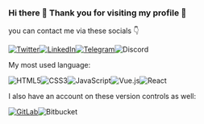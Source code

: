 ### Hi there 👋 Thank you for visiting my profile 🤗

you can contact me via these socials 👇

<a target="_blank" href="https://twitter.com/Reykim_"><img alt="Twitter" src="https://img.shields.io/badge/@Reykim%20-%231DA1F2.svg?&style=for-the-badge&logo=Twitter&logoColor=white"/></a><a target="_blank" href="https://linkedin.com/in/reykim"><img alt="LinkedIn" src="https://img.shields.io/badge/linkedin%20-%230077B5.svg?&style=for-the-badge&logo=linkedin&logoColor=white"/></a><a target="_blank" href="https://t.me/reykim7124"><img alt="Telegram" src="https://img.shields.io/badge/Telegram-2CA5E0?style=for-the-badge&logo=telegram&logoColor=white" /></a><img alt="Discord" src="https://img.shields.io/badge/Reykim%237124%20-%237289DA.svg?&style=for-the-badge&logo=discord&logoColor=white"/>

My most used language:

<img alt="HTML5" src="https://img.shields.io/badge/html5%20-%23E34F26.svg?&style=for-the-badge&logo=html5&logoColor=white"/><img alt="CSS3" src="https://img.shields.io/badge/css3%20-%231572B6.svg?&style=for-the-badge&logo=css3&logoColor=white"/><img alt="JavaScript" src="https://img.shields.io/badge/javascript%20-%23323330.svg?&style=for-the-badge&logo=javascript&logoColor=%23F7DF1E"/><img alt="Vue.js" src="https://img.shields.io/badge/vuejs%20-%2335495e.svg?&style=for-the-badge&logo=vue.js&logoColor=%234FC08D"/><img alt="React" src="https://img.shields.io/badge/react%20-%2320232a.svg?&style=for-the-badge&logo=react&logoColor=%2361DAFB"/>

I also have an account on these version controls as well:

<a href="https://gitlab.com/reykim"><img alt="GitLab" src="https://img.shields.io/badge/gitlab%20-%23181717.svg?&style=for-the-badge&logo=gitlab&logoColor=white"/></a><img alt="Bitbucket" src="https://img.shields.io/badge/bitbucket%20-%230047B3.svg?&style=for-the-badge&logo=bitbucket&logoColor=white"/>

<!--
**mrayhanhakim/mrayhanhakim** is a ✨ _special_ ✨ repository because its `README.md` (this file) appears on your GitHub profile.

Here are some ideas to get you started:

- 🔭 I’m currently working on ...
- 🌱 I’m currently learning ...
- 👯 I’m looking to collaborate on ...
- 🤔 I’m looking for help with ...
- 💬 Ask me about ...
- 📫 How to reach me: ...
- 😄 Pronouns: ...
- ⚡ Fun fact: ...
-->
